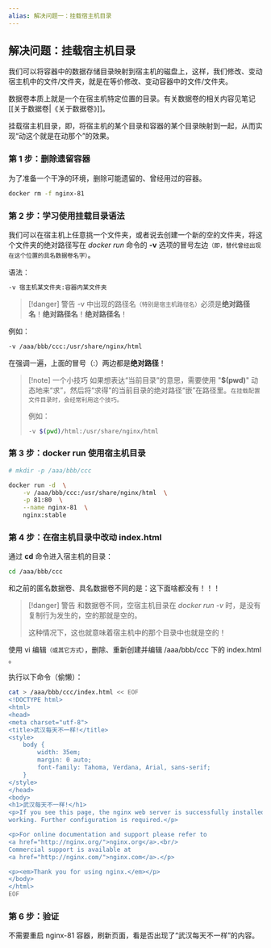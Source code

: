 ```yaml
---
alias: 解决问题一：挂载宿主机目录
---
```


## 解决问题：挂载宿主机目录

我们可以将容器中的数据存储目录映射到宿主机的磁盘上，这样，我们修改、变动宿主机中的文件/文件夹，就是在等价修改、变动容器中的文件/文件夹。

数据卷本质上就是一个在宿主机特定位置的目录。有关数据卷的相关内容见笔记[[关于数据卷|《关于数据卷》]]。

挂载宿主机目录，即，将宿主机的某个目录和容器的某个目录映射到一起，从而实现“动这个就是在动那个”的效果。

### 第 1 步：删除遗留容器

为了准备一个干净的环境，删除可能遗留的、曾经用过的容器。

```sh
docker rm -f nginx-81
```

### 第 2 步：学习使用挂载目录语法

我们可以在宿主机上任意挑一个文件夹，或者说去创建一个新的空的文件夹，将这个文件夹的绝对路径写在 _docker run_ 命令的 **-v** 选项的冒号左边<small>（即，替代曾经出现在这个位置的具名数据卷名字）</small>。

语法：

```sh
-v 宿主机某文件夹:容器内某文件夹
```

> [!danger] 警告
> -v 中出现的路径名<small>（特别是宿主机路径名）</small>必须是**绝对路径名**！**绝对路径名**！**绝对路径名**！

例如：

```bash
-v /aaa/bbb/ccc:/usr/share/nginx/html
```

在强调一遍，上面的冒号（:）两边都是**绝对路径**！

> [!note] 一个小技巧
>  如果想表达“当前目录”的意思，需要使用 "**$(pwd)**" 动态地来“求”，然后将“求得”的当前目录的绝对路径“嵌”在路径里。<small>在挂载配置文件目录时，会经常利用这个技巧。</small>
> 
> 例如：
> 
> ```bash
> -v $(pwd)/html:/usr/share/nginx/html
> ```



### 第 3 步：docker run 使用宿主机目录

```bash
# mkdir -p /aaa/bbb/ccc

docker run -d  \
    -v /aaa/bbb/ccc:/usr/share/nginx/html  \
    -p 81:80  \
    --name nginx-81  \
    nginx:stable
```

### 第 4 步：在宿主机目录中改动 index.html

通过 **cd** 命令进入宿主机的目录：

```bash
cd /aaa/bbb/ccc
```

和之前的匿名数据卷、具名数据卷不同的是：这下面啥都没有！！！

> [!danger] 警告
> 和数据卷不同，空宿主机目录在 _docker run -v_ 时，是没有复制行为发生的，空的那就是空的。
> 
> 这种情况下，这也就意味着宿主机中的那个目录中也就是空的！

使用 vi 编辑<small>（或其它方式）</small>，删除、重新创建并编辑 /aaa/bbb/ccc 下的 index.html 。

执行以下命令（偷懒）：

```bash
cat > /aaa/bbb/ccc/index.html << EOF
<!DOCTYPE html>
<html>
<head>
<meta charset="utf-8">
<title>武汉每天不一样!</title>
<style>
    body {
        width: 35em;
        margin: 0 auto;
        font-family: Tahoma, Verdana, Arial, sans-serif;
    }
</style>
</head>
<body>
<h1>武汉每天不一样!</h1>
<p>If you see this page, the nginx web server is successfully installed and
working. Further configuration is required.</p>

<p>For online documentation and support please refer to
<a href="http://nginx.org/">nginx.org</a>.<br/>
Commercial support is available at
<a href="http://nginx.com/">nginx.com</a>.</p>

<p><em>Thank you for using nginx.</em></p>
</body>
</html>
EOF
```


### 第 6 步：验证

不需要重启 nginx-81 容器，刷新页面，看是否出现了“武汉每天不一样”的内容。


